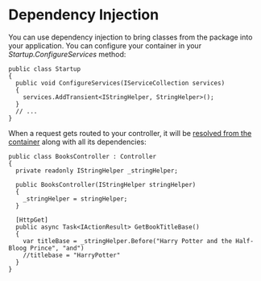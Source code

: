 # Dependency Injection

You can use dependency injection to bring classes from the package into your application.  You can configure your container in your _Startup.ConfigureServices_ method:

```aspnet
public class Startup 
{
  public void ConfigureServices(IServiceCollection services) 
  {
    services.AddTransient<IStringHelper, StringHelper>();
  }
  // ...
}
```

When a request gets routed to your controller, it will be [resolved from the container](https://github.com/aspnet/Mvc/blob/eeac99985a61e75ca48e620f0371e16df018d6d7/src/Microsoft.AspNetCore.Mvc.Core/Controllers/ServiceBasedControllerActivator.cs#L16-L26) along with all its dependencies:

```aspnet
public class BooksController : Controller 
{
  private readonly IStringHelper _stringHelper;
  
  public BooksController(IStringHelper stringHelper) 
  {
    _stringHelper = stringHelper;
  }
 
  [HttpGet]
  public async Task<IActionResult> GetBookTitleBase() 
  {
    var titleBase = _stringHelper.Before("Harry Potter and the Half-Bloog Prince", "and")
    //titlebase = "HarryPotter"
  }
}
```


